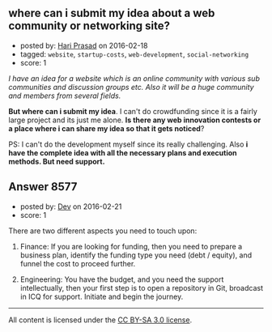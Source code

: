 ## where can i submit my idea about a web community or networking site?

- posted by: [Hari Prasad](https://stackexchange.com/users/7337086/hari-prasad) on 2016-02-18
- tagged: `website`, `startup-costs`, `web-development`, `social-networking`
- score: 1

*I have an idea for a website which is an online community with various sub communities and discussion groups etc. Also it will be a huge community and members from several fields.* 

**But where can i submit my idea**. I can't do crowdfunding since it is a fairly large project and its just me alone. **Is there any web innovation contests or a place where i can share my idea so that it gets noticed**?

PS: I can't do the development myself since its really challenging. Also **i have the complete idea with all the necessary plans and execution methods. But need support.**


## Answer 8577

- posted by: [Dev](https://stackexchange.com/users/7885744/dev) on 2016-02-21
- score: 1

There are two different aspects you need to touch upon:

1. Finance: If you are looking for funding, then you need to prepare a business plan, identify the funding type you need (debt / equity), and funnel the cost to proceed further.

2. Engineering: You have the budget, and you need the support intellectually, then your first step is to open a repository in Git, broadcast in ICQ for support. Initiate and begin the journey. 




---

All content is licensed under the [CC BY-SA 3.0 license](https://creativecommons.org/licenses/by-sa/3.0/).

